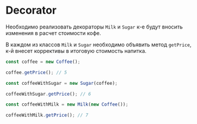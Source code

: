 # Decorator

Необходимо реализовать декораторы `Milk` и `Sugar` к-е будут вносить
изменения в расчет стоимости кофе.

В каждом из классов `Milk` и `Sugar` необходимо объявить метод `getPrice`,
к-й внесет коррективы в итоговую стоимость напитка.

```js
const coffee = new Coffee();

coffee.getPrice(); // 5

const coffeeWithSugar = new Sugar(coffee);

coffeeWithSugar.getPrice(); // 6

const coffeeWithMilk = new Milk(new Coffee());

coffeeWithMilk.getPrice(); // 7
```
